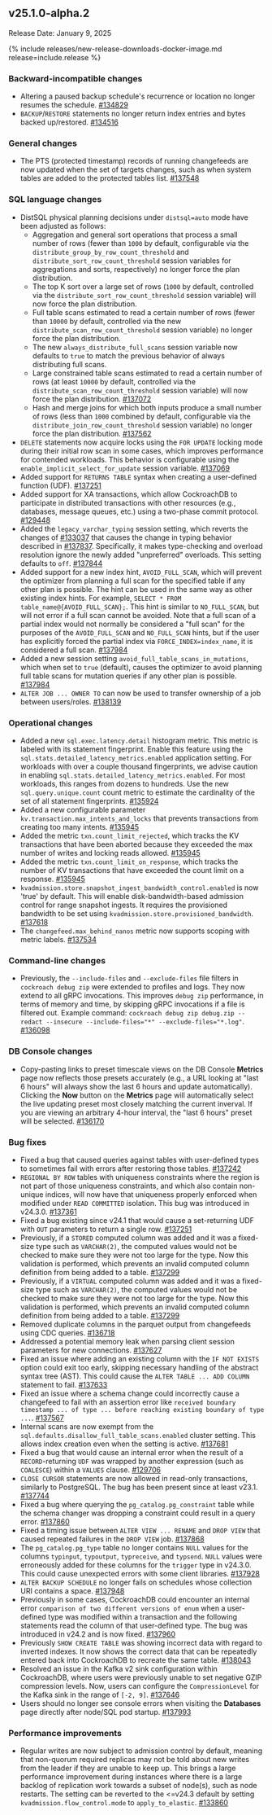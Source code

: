 ## v25.1.0-alpha.2

Release Date: January 9, 2025

{% include releases/new-release-downloads-docker-image.md release=include.release %}

<h3 id="v25-1-0-alpha-2-backward-incompatible-changes">Backward-incompatible changes</h3>

- Altering a paused backup schedule's recurrence or location no longer resumes the schedule. [#134829][#134829]
- `BACKUP`/`RESTORE` statements no longer return index entries and bytes backed up/restored. [#134516][#134516]

<h3 id="v25-1-0-alpha-2-general-changes">General changes</h3>

- The PTS (protected timestamp) records of running changefeeds are now updated when the set of targets changes, such as when system tables are added to the protected tables list. [#137548][#137548]

<h3 id="v25-1-0-alpha-2-sql-language-changes">SQL language changes</h3>

- DistSQL physical planning decisions under `distsql=auto` mode have been adjusted as follows: 
	- Aggregation and general sort operations that process a small number of rows (fewer than `1000` by default, configurable via the `distribute_group_by_row_count_threshold` and `distribute_sort_row_count_threshold` session variables for aggregations and sorts, respectively) no longer force the plan distribution.
	- The top K sort over a large set of rows (`1000` by default, controlled via the `distribute_sort_row_count_threshold` session variable) will now force the plan distribution.
	- Full table scans estimated to read a certain number of rows (fewer than `10000` by default, controlled via the new `distribute_scan_row_count_threshold` session variable) no longer force the plan distribution.
	- The new `always_distribute_full_scans` session variable now defaults to `true` to match the previous behavior of always distributing full scans.
	- Large constrained table scans estimated to read a certain number of rows (at least `10000` by default, controlled via the `distribute_scan_row_count_threshold` session variable) will now force the plan distribution. [#137072][#137072]
	- Hash and merge joins for which both inputs produce a small number of rows (less than `1000` combined by default, configurable via the `distribute_join_row_count_threshold` session variable) no longer force the plan distribution. [#137562][#137562]
- `DELETE` statements now acquire locks using the `FOR UPDATE` locking mode during their initial row scan in some cases, which improves performance for contended workloads. This behavior is configurable using the `enable_implicit_select_for_update` session variable. [#137069][#137069]
- Added support for `RETURNS TABLE` syntax when creating a user-defined function (UDF). [#137251][#137251]
- Added support for XA transactions, which allow CockroachDB to participate in distributed transactions with other resources (e.g., databases, message queues, etc.) using a two-phase commit protocol. [#129448][#129448]
- Added the `legacy_varchar_typing` session setting, which reverts the changes of [#133037](https://github.com/cockroachdb/cockroach/pull/133037) that causes the change in typing behavior described in [#137837](https://github.com/cockroachdb/cockroach/pull/137837). Specifically, it makes type-checking and overload resolution ignore the newly added "unpreferred" overloads. This setting defaults to `off`. [#137844][#137844]
- Added support for a new index hint, `AVOID_FULL_SCAN`, which will prevent the optimizer from planning a full scan for the specified table if any other plan is possible. The hint can be used in the same way as other existing index hints. For example, `SELECT * FROM table_name@{AVOID_FULL_SCAN};`. This hint is similar to `NO_FULL_SCAN`, but will not error if a full scan cannot be avoided. Note that a full scan of a partial index would not normally be considered a "full scan" for the purposes of the `AVOID_FULL_SCAN` and `NO_FULL_SCAN` hints, but if the user has explicitly forced the partial index via `FORCE_INDEX=index_name`, it is considered a full scan. [#137984][#137984]
- Added a new session setting `avoid_full_table_scans_in_mutations`, which when set to `true` (default), causes the optimizer to avoid planning full table scans for mutation queries if any other plan is possible. [#137984][#137984]
- `ALTER JOB ... OWNER TO` can now be used to transfer ownership of a job between users/roles. [#138139][#138139]

<h3 id="v25-1-0-alpha-2-operational-changes">Operational changes</h3>

- Added a new `sql.exec.latency.detail` histogram metric. This metric is labeled with its statement fingerprint. Enable this feature using the `sql.stats.detailed_latency_metrics.enabled` application setting. For workloads with over a couple thousand fingerprints, we advise caution in enabling `sql.stats.detailed_latency_metrics.enabled`. For most workloads, this ranges from dozens to hundreds. Use the new `sql.query.unique.count` count metric to estimate the cardinality of the set of all statement fingerprints. [#135924][#135924]
- Added a new configurable parameter `kv.transaction.max_intents_and_locks` that prevents transactions from creating too many intents. [#135945][#135945]
- Added the metric `txn.count_limit_rejected`, which tracks the KV transactions that have been aborted because they exceeded the max number of writes and locking reads allowed. [#135945][#135945]
- Added the metric `txn.count_limit_on_response`, which tracks the number of KV transactions that have exceeded the count limit on a response. [#135945][#135945]
- `kvadmission.store.snapshot_ingest_bandwidth_control.enabled` is now 'true' by default. This will enable disk-bandwidth-based admission control for range snapshot ingests. It requires the provisioned bandwidth to be set using `kvadmission.store.provisioned_bandwidth`. [#137618][#137618]
- The `changefeed.max_behind_nanos` metric now supports scoping with metric labels. [#137534][#137534]

<h3 id="v25-1-0-alpha-2-command-line-changes">Command-line changes</h3>

- Previously, the `--include-files` and `--exclude-files` file filters in `cockroach debug zip` were extended to profiles and logs. They now extend to all gRPC invocations. This improves `debug zip` performance, in terms of memory and time, by skipping gRPC invocations if a file is filtered out. Example command: `cockroach debug zip debug.zip --redact --insecure --include-files="*" --exclude-files="*.log"`. [#136098][#136098]

<h3 id="v25-1-0-alpha-2-db-console-changes">DB Console changes</h3>

- Copy-pasting links to preset timescale views on the DB Console **Metrics** page now reflects those presets accurately (e.g., a URL looking at "last 6 hours" will always show the last 6 hours and update automatically). Clicking the **Now** button on the **Metrics** page will automatically select the live updating preset most closely matching the current inverval. If you are viewing an arbitrary 4-hour interval, the "last 6 hours" preset will be selected. [#136170][#136170]

<h3 id="v25-1-0-alpha-2-bug-fixes">Bug fixes</h3>

- Fixed a bug that caused queries against tables with user-defined types to sometimes fail with errors after restoring those tables. [#137242][#137242]
- `REGIONAL BY ROW` tables with uniqueness constraints where the region is not part of those uniqueness constraints, and which also contain non-unique indices, will now have that uniqueness properly enforced when modified under `READ COMMITTED` isolation. This bug was introduced in v24.3.0. [#137361][#137361]
- Fixed a bug existing since v24.1 that would cause a set-returning UDF with `OUT` parameters to return a single row. [#137251][#137251]
- Previously, if a `STORED` computed column was added and it was a fixed-size type such as `VARCHAR(2)`, the computed values would not be checked to make sure they were not too large for the type. Now this validation is performed, which prevents an invalid computed column definition from being added to a table. [#137299][#137299]
- Previously, if a `VIRTUAL` computed column was added and it was a fixed-size type such as `VARCHAR(2)`, the computed values would not be checked to make sure they were not too large for the type. Now this validation is performed, which prevents an invalid computed column definition from being added to a table. [#137299][#137299]
- Removed duplicate columns in the parquet output from changefeeds using CDC queries. [#136718][#136718]
- Addressed a potential memory leak when parsing client session parameters for new connections. [#137627][#137627]
- Fixed an issue where adding an existing column with the `IF NOT EXISTS` option could exit too early, skipping necessary handling of the abstract syntax tree (AST). This could cause the `ALTER TABLE ... ADD COLUMN` statement to fail. [#137633][#137633]
- Fixed an issue where a schema change could incorrectly cause a changefeed to fail with an assertion error like `received boundary timestamp ... of type ... before reaching existing boundary of type ...`. [#137567][#137567]
- Internal scans are now exempt from the `sql.defaults.disallow_full_table_scans.enabled` cluster setting. This allows index creation even when the setting is active. [#137681][#137681]
- Fixed a bug that would cause an internal error when the result of a `RECORD`-returning `UDF` was wrapped by another expression (such as `COALESCE`) within a `VALUES` clause. [#129706][#129706]
- `CLOSE CURSOR` statements are now allowed in read-only transactions, similarly to PostgreSQL. The bug has been present since at least v23.1. [#137744][#137744]
- Fixed a bug where querying the `pg_catalog.pg_constraint` table while the schema changer was dropping a constraint could result in a query error. [#137860][#137860]
- Fixed a timing issue between `ALTER VIEW ... RENAME` and `DROP VIEW` that caused repeated failures in the `DROP VIEW` job. [#137868][#137868]
- The `pg_catalog.pg_type` table no longer contains `NULL` values for the columns `typinput`, `typoutput`, `typreceive`, and `typsend`. `NULL` values were erroneously added for these columns for the `trigger` type in v24.3.0. This could cause unexpected errors with some client libraries. [#137928][#137928]
- `ALTER BACKUP SCHEDULE` no longer fails on schedules whose collection URI contains a space. [#137948][#137948]
- Previously in some cases, CockroachDB could encounter an internal error `comparison of two different versions of enum` when a user-defined type was modified within a transaction and the following statements read the column of that user-defined type. The bug was introduced in v24.2 and is now fixed. [#137960][#137960]
- Previously `SHOW CREATE TABLE` was showing incorrect data with regard to inverted indexes. It now shows the correct data that can be repeatedly entered back into CockroachDB to recreate the same table. [#138043][#138043]
- Resolved an issue in the Kafka v2 sink configuration within CockroachDB, where users were previously unable to set negative GZIP compression levels. Now, users can configure the `CompressionLevel` for the Kafka sink in the range of `[-2, 9]`. [#137646][#137646]
- Users should no longer see console errors when visiting the **Databases** page directly after node/SQL pod startup. [#137993][#137993]

<h3 id="v25-1-0-alpha-2-performance-improvements">Performance improvements</h3>

- Regular writes are now subject to admission control by default, meaning that non-quorum required replicas may not be told about new writes from the leader if they are unable to keep up. This brings a large performance improvement during instances where there is a large backlog of replication work towards a subset of node(s), such as node restarts. The setting can be reverted to the <=v24.3 default by setting `kvadmission.flow_control.mode` to `apply_to_elastic`. [#133860][#133860]

[#129448]: https://github.com/cockroachdb/cockroach/pull/129448
[#129706]: https://github.com/cockroachdb/cockroach/pull/129706
[#133860]: https://github.com/cockroachdb/cockroach/pull/133860
[#134516]: https://github.com/cockroachdb/cockroach/pull/134516
[#134829]: https://github.com/cockroachdb/cockroach/pull/134829
[#135924]: https://github.com/cockroachdb/cockroach/pull/135924
[#135945]: https://github.com/cockroachdb/cockroach/pull/135945
[#136098]: https://github.com/cockroachdb/cockroach/pull/136098
[#136170]: https://github.com/cockroachdb/cockroach/pull/136170
[#136718]: https://github.com/cockroachdb/cockroach/pull/136718
[#137069]: https://github.com/cockroachdb/cockroach/pull/137069
[#137072]: https://github.com/cockroachdb/cockroach/pull/137072
[#137080]: https://github.com/cockroachdb/cockroach/pull/137080
[#137216]: https://github.com/cockroachdb/cockroach/pull/137216
[#137242]: https://github.com/cockroachdb/cockroach/pull/137242
[#137251]: https://github.com/cockroachdb/cockroach/pull/137251
[#137277]: https://github.com/cockroachdb/cockroach/pull/137277
[#137278]: https://github.com/cockroachdb/cockroach/pull/137278
[#137299]: https://github.com/cockroachdb/cockroach/pull/137299
[#137311]: https://github.com/cockroachdb/cockroach/pull/137311
[#137312]: https://github.com/cockroachdb/cockroach/pull/137312
[#137361]: https://github.com/cockroachdb/cockroach/pull/137361
[#137432]: https://github.com/cockroachdb/cockroach/pull/137432
[#137534]: https://github.com/cockroachdb/cockroach/pull/137534
[#137548]: https://github.com/cockroachdb/cockroach/pull/137548
[#137562]: https://github.com/cockroachdb/cockroach/pull/137562
[#137567]: https://github.com/cockroachdb/cockroach/pull/137567
[#137618]: https://github.com/cockroachdb/cockroach/pull/137618
[#137627]: https://github.com/cockroachdb/cockroach/pull/137627
[#137633]: https://github.com/cockroachdb/cockroach/pull/137633
[#137641]: https://github.com/cockroachdb/cockroach/pull/137641
[#137646]: https://github.com/cockroachdb/cockroach/pull/137646
[#137681]: https://github.com/cockroachdb/cockroach/pull/137681
[#137744]: https://github.com/cockroachdb/cockroach/pull/137744
[#137748]: https://github.com/cockroachdb/cockroach/pull/137748
[#137751]: https://github.com/cockroachdb/cockroach/pull/137751
[#137752]: https://github.com/cockroachdb/cockroach/pull/137752
[#137754]: https://github.com/cockroachdb/cockroach/pull/137754
[#137755]: https://github.com/cockroachdb/cockroach/pull/137755
[#137831]: https://github.com/cockroachdb/cockroach/pull/137831
[#137844]: https://github.com/cockroachdb/cockroach/pull/137844
[#137850]: https://github.com/cockroachdb/cockroach/pull/137850
[#137860]: https://github.com/cockroachdb/cockroach/pull/137860
[#137868]: https://github.com/cockroachdb/cockroach/pull/137868
[#137927]: https://github.com/cockroachdb/cockroach/pull/137927
[#137928]: https://github.com/cockroachdb/cockroach/pull/137928
[#137930]: https://github.com/cockroachdb/cockroach/pull/137930
[#137948]: https://github.com/cockroachdb/cockroach/pull/137948
[#137960]: https://github.com/cockroachdb/cockroach/pull/137960
[#137984]: https://github.com/cockroachdb/cockroach/pull/137984
[#137993]: https://github.com/cockroachdb/cockroach/pull/137993
[#138043]: https://github.com/cockroachdb/cockroach/pull/138043
[#138139]: https://github.com/cockroachdb/cockroach/pull/138139
[05f8645d4]: https://github.com/cockroachdb/cockroach/commit/05f8645d4
[0c54b58e4]: https://github.com/cockroachdb/cockroach/commit/0c54b58e4
[0ed446640]: https://github.com/cockroachdb/cockroach/commit/0ed446640
[17f161901]: https://github.com/cockroachdb/cockroach/commit/17f161901
[1859d7674]: https://github.com/cockroachdb/cockroach/commit/1859d7674
[47771b169]: https://github.com/cockroachdb/cockroach/commit/47771b169
[51b3f09b0]: https://github.com/cockroachdb/cockroach/commit/51b3f09b0
[7c758d431]: https://github.com/cockroachdb/cockroach/commit/7c758d431
[876036c5f]: https://github.com/cockroachdb/cockroach/commit/876036c5f
[8cb26df65]: https://github.com/cockroachdb/cockroach/commit/8cb26df65
[95025dbd5]: https://github.com/cockroachdb/cockroach/commit/95025dbd5
[9c5816acf]: https://github.com/cockroachdb/cockroach/commit/9c5816acf
[a1de65ee3]: https://github.com/cockroachdb/cockroach/commit/a1de65ee3
[a8d331eef]: https://github.com/cockroachdb/cockroach/commit/a8d331eef
[ae04da909]: https://github.com/cockroachdb/cockroach/commit/ae04da909
[ae3ea37f5]: https://github.com/cockroachdb/cockroach/commit/ae3ea37f5
[aefb58262]: https://github.com/cockroachdb/cockroach/commit/aefb58262
[c34f407ee]: https://github.com/cockroachdb/cockroach/commit/c34f407ee
[c67e40dbf]: https://github.com/cockroachdb/cockroach/commit/c67e40dbf
[d81743d9b]: https://github.com/cockroachdb/cockroach/commit/d81743d9b
[db826f826]: https://github.com/cockroachdb/cockroach/commit/db826f826
[e8d19c442]: https://github.com/cockroachdb/cockroach/commit/e8d19c442
[ef1ff4e15]: https://github.com/cockroachdb/cockroach/commit/ef1ff4e15
